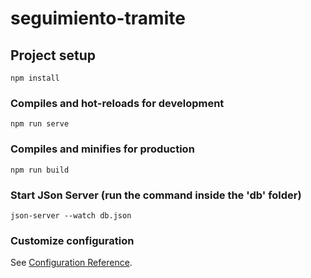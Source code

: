 # seguimiento-tramite

## Project setup
```
npm install
```

### Compiles and hot-reloads for development
```
npm run serve
```

### Compiles and minifies for production
```
npm run build
```

### Start JSon Server (run the command inside the 'db' folder)
```
json-server --watch db.json
```

### Customize configuration
See [Configuration Reference](https://cli.vuejs.org/config/).

